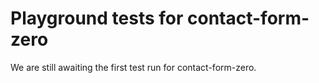 # Playground tests for contact-form-zero
We are still awaiting the first test run for contact-form-zero.

